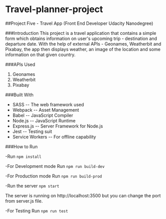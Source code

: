 # Travel-planner-project

##Project Five - Travel App (Front End Developer Udacity Nanodegree)

###Introduction
This project is a travel application that contains a simple form which obtains information on user's upcoming trip - destination and departure date. 
With the help of external APIs - Geonames, Weatherbit and Pixabay, the app then displays weather, an image of the location and some information on that given country.

###APIs Used

1. Geonames
2. Weatherbit
3. Pixabay 


###Built With
- SASS -- The web framework used
- Webpack -- Asset Management
- Babel -- JavaScript Compiler
- Node.js -- JavaScript Runtime
- Express.js -- Server Framework for Node.js
- Jest -- Testing suit
- Service Workers -- For offline capability

###How to Run

-Run `npm install`

-For Development mode 
Run `npm run build-dev`

-For Production mode
Run `npm run build-prod`

-Run the server
`npm start`

The server is running on http://localhost:3500
but you can change the port from server.js file.

-For Testing
Run `npm run test`
